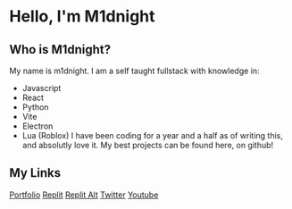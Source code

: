 
# Hello, I'm M1dnight

## Who is M1dnight?
My name is m1dnight. I am a self taught fullstack with knowledge in:
- Javascript
- React
- Python
- Vite
- Electron
- Lua (Roblox)
I have been coding for a year and a half as of writing this, and absolutly love it. My best projects can be found here, on github!

## My Links
[Portfolio](https://m1dnight-ofcl.github.io)
[Replit](https://replit.com/@m1dnightdev)
[Replit Alt](https://replit.com/@m2dnight)
[Twitter](https://twitter.com/@m1dnight_ofcl)
[Youtube](https://youtube.com/@m1dnightdev)
